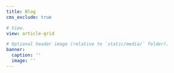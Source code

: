 ```yaml
---
title: Blog
cms_exclude: true

# View.
view: article-grid

# Optional header image (relative to `static/media/` folder).
banner:
  caption: ''
  image: ''
---
```

